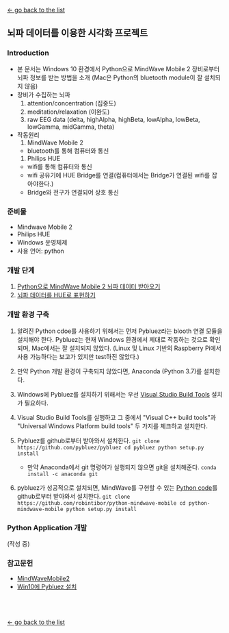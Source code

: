 [← go back to the list](https://HandongHCI.github.io/Tutorials)

## 뇌파 데이터를 이용한 시각화 프로젝트

### Introduction
- 본 문서는 Windows 10 환경에서 Python으로 MindWave Mobile 2 장비로부터 뇌파 정보를 받는 방법을 소개 (Mac은 Python의 bluetooth module이 잘 설치되지 않음)
- 장비가 수집하는 뇌파
    1. attention/concentration (집중도)
    1. meditation/relaxation (이완도)
    1. raw EEG data (delta, highAlpha, highBeta, lowAlpha, lowBeta, lowGamma, midGamma, theta)
- 작동원리
    1. MindWave Mobile 2
    - bluetooth를 통해 컴퓨터와 통신
    1. Philips HUE
    - wifi를 통해 컴퓨터와 통신
    - wifi 공유기에 HUE Bridge를 연결(컴퓨터에서는 Bridge가 연결된 wifi를 잡아야한다.)
    - Bridge와 전구가 연결되어 상호 통신

### 준비물
- Mindwave Mobile 2
- Philips HUE
- Windows 운영체제
- 사용 언어: python

### 개발 단계
1. [Python으로 MindWave Mobile 2 뇌파 데이터 받아오기](https://gyutaepark278.github.io/mindwave.md)
2. [뇌파 데이터를 HUE로 표현하기](https://gyutaepark278.github.io/hue.md)

### 개발 환경 구축
1. 알려진 Python cdoe를 사용하기 위해서는 먼저 Pybluez라는 blooth 연결 모듈을 설치해야 한다. Pybluez는 현재 Windows 환경에서 제대로 작동하는 것으로 확인되며, Mac에서는 잘 설치되지 않았다. (Linux 및 Linux 기반의 Raspberry Pi에서 사용 가능하다는 보고가 있지만 test하진 않았다.)

1. 만약 Python 개발 환경이 구축되지 않았다면, Anaconda (Python 3.7)를 설치한다.

1. Windows에 Pybluez를 설치하기 위해서는 우선 [Visual Studio Build Tools](https://www.visualstudio.com/pl/thank-you-downloading-visual-studio/?sku=BuildTools&rel=15) 설치가 필요하다.

1. Visual Studio Build Tools를 실행하고 그 중에서 "Visual C++ build tools"과 "Universal Windows Platform build tools" 두 가지를 체크하고 설치한다.

1. Pybluez를 github로부터 받아와서 설치한다.
    `
    git clone https://github.com/pybluez/pybluez
    cd pybluez
    python setup.py install
    `

    - 만약 Anaconda에서 git 명령어가 실행되지 않으면 git을 설치해준다.
    `
    conda install -c anaconda git
    `

1. pybluez가 성공적으로 설치되면, MindWave를 구현할 수 있는 [Python code](https://github.com/robintibor/python-mindwave-mobile)를 github로부터 받아와서 설치한다.
    `
    git clone https://github.com/robintibor/python-mindwave-mobile
    cd python-mindwave-mobile
    python setup.py install
    `

### Python Application 개발
(작성 중)

### 참고문헌
- [MindWaveMobile2](http://download.neurosky.com/public/Products/MindWave%20Mobile%202/MindWave%20Mobile%202%20User%20Guide%20.pdf)
- [Win10에 Pybluez 설치](https://github.com/pybluez/pybluez/issues/180#issuecomment-448102727)


<br><br><br>
[← go back to the list](https://HandongHCI.github.io/Tutorials)
